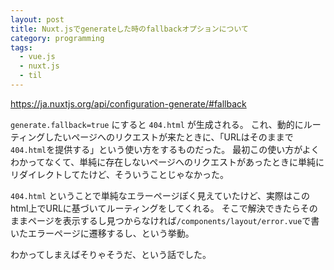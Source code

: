 ```yaml
---
layout: post
title: Nuxt.jsでgenerateした時のfallbackオプションについて
category: programming
tags:
  - vue.js
  - nuxt.js
  - til
---
```


https://ja.nuxtjs.org/api/configuration-generate/#fallback

`generate.fallback=true` にすると `404.html` が生成される。
これ、動的にルーティングしたいページへのリクエストが来たときに、「URLはそのままで`404.html`を提供する」という使い方をするものだった。
最初この使い方がよくわかってなくて、単純に存在しないページへのリクエストがあったときに単純にリダイレクトしてたけど、そういうことじゃなかった。

`404.html` ということで単純なエラーページぽく見えていたけど、実際はこのhtml上でURLに基づいてルーティングをしてくれる。
そこで解決できたらそのままページを表示するし見つからなければ`/components/layout/error.vue`で書いたエラーページに遷移するし、という挙動。

わかってしまえばそりゃそうだ、という話でした。
